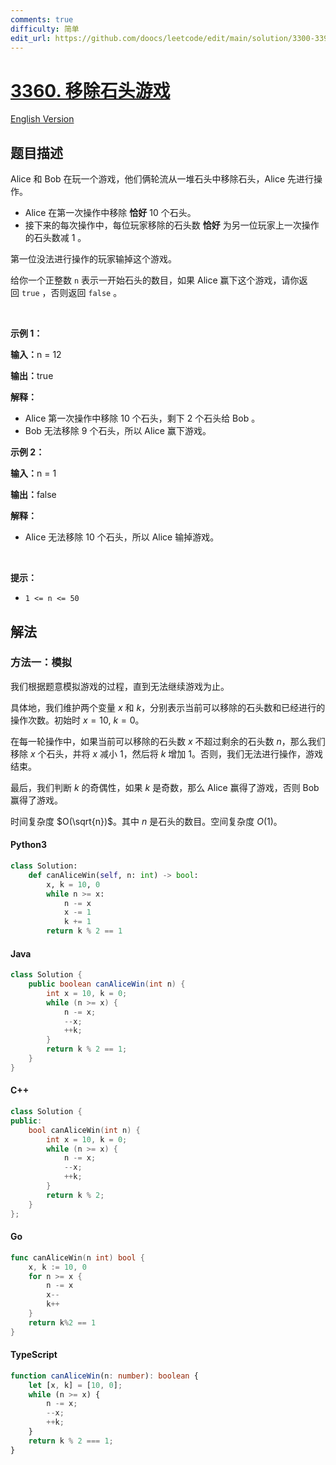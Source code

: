 ```yaml
---
comments: true
difficulty: 简单
edit_url: https://github.com/doocs/leetcode/edit/main/solution/3300-3399/3360.Stone%20Removal%20Game/README.md
---
```


<!-- problem:start -->

# [3360. 移除石头游戏](https://leetcode.cn/problems/stone-removal-game)

[English Version](/solution/3300-3399/3360.Stone%20Removal%20Game/README_EN.md)

## 题目描述

<!-- description:start -->

<p>Alice 和 Bob 在玩一个游戏，他们俩轮流从一堆石头中移除石头，Alice 先进行操作。</p>

<ul>
	<li>Alice 在第一次操作中移除 <strong>恰好</strong>&nbsp;10 个石头。</li>
	<li>接下来的每次操作中，每位玩家移除的石头数 <strong>恰好</strong>&nbsp;为另一位玩家上一次操作的石头数减 1 。</li>
</ul>

<p>第一位没法进行操作的玩家输掉这个游戏。</p>

<p>给你一个正整数&nbsp;<code>n</code>&nbsp;表示一开始石头的数目，如果 Alice 赢下这个游戏，请你返回&nbsp;<code>true</code>&nbsp;，否则返回 <code>false</code>&nbsp;。</p>

<p>&nbsp;</p>

<p><strong class="example">示例 1：</strong></p>

<div class="example-block">
<p><span class="example-io"><b>输入：</b>n = 12</span></p>

<p><span class="example-io"><b>输出：</b>true</span></p>

<p><strong>解释：</strong></p>

<ul>
	<li>Alice 第一次操作中移除 10 个石头，剩下 2 个石头给 Bob 。</li>
	<li>Bob 无法移除 9 个石头，所以 Alice 赢下游戏。</li>
</ul>
</div>

<p><strong class="example">示例 2：</strong></p>

<div class="example-block">
<p><span class="example-io"><b>输入：</b>n = 1</span></p>

<p><span class="example-io"><b>输出：</b>false</span></p>

<p><b>解释：</b></p>

<ul>
	<li>Alice 无法移除 10 个石头，所以 Alice 输掉游戏。</li>
</ul>
</div>

<p>&nbsp;</p>

<p><strong>提示：</strong></p>

<ul>
	<li><code>1 &lt;= n &lt;= 50</code></li>
</ul>

<!-- description:end -->

## 解法

<!-- solution:start -->

### 方法一：模拟

我们根据题意模拟游戏的过程，直到无法继续游戏为止。

具体地，我们维护两个变量 $x$ 和 $k$，分别表示当前可以移除的石头数和已经进行的操作次数。初始时 $x = 10$, $k = 0$。

在每一轮操作中，如果当前可以移除的石头数 $x$ 不超过剩余的石头数 $n$，那么我们移除 $x$ 个石头，并将 $x$ 减小 $1$，然后将 $k$ 增加 $1$。否则，我们无法进行操作，游戏结束。

最后，我们判断 $k$ 的奇偶性，如果 $k$ 是奇数，那么 Alice 赢得了游戏，否则 Bob 赢得了游戏。

时间复杂度 $O(\sqrt{n})$。其中 $n$ 是石头的数目。空间复杂度 $O(1)$。

<!-- tabs:start -->

#### Python3

```python
class Solution:
    def canAliceWin(self, n: int) -> bool:
        x, k = 10, 0
        while n >= x:
            n -= x
            x -= 1
            k += 1
        return k % 2 == 1
```

#### Java

```java
class Solution {
    public boolean canAliceWin(int n) {
        int x = 10, k = 0;
        while (n >= x) {
            n -= x;
            --x;
            ++k;
        }
        return k % 2 == 1;
    }
}
```

#### C++

```cpp
class Solution {
public:
    bool canAliceWin(int n) {
        int x = 10, k = 0;
        while (n >= x) {
            n -= x;
            --x;
            ++k;
        }
        return k % 2;
    }
};
```

#### Go

```go
func canAliceWin(n int) bool {
	x, k := 10, 0
	for n >= x {
		n -= x
		x--
		k++
	}
	return k%2 == 1
}
```

#### TypeScript

```ts
function canAliceWin(n: number): boolean {
    let [x, k] = [10, 0];
    while (n >= x) {
        n -= x;
        --x;
        ++k;
    }
    return k % 2 === 1;
}
```

<!-- tabs:end -->

<!-- solution:end -->

<!-- problem:end -->
